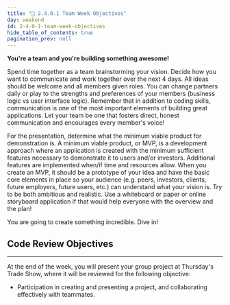 ```yaml
---
title: "📓 2.4.0.1 Team Week Objectives"
day: weekend
id: 2-4-0-1-team-week-objectives
hide_table_of_contents: true
pagination_prev: null
---
```


**You're a team and you're building something awesome!**

Spend time together as a team brainstorming your vision. Decide how you want to communicate and work together over the next 4 days. All ideas should be welcome and all members given roles. You can change partners daily or play to the strengths and preferences of your members (business logic vs user interface logic). Remember that in addition to coding skills, communication is one of the most important elements of building great applications. Let your team be one that fosters direct, honest communication and encourages every member's voice!

For the presentation, determine what the minimum viable product for demonstration is. A minimum viable product, or MVP, is a development approach where an application is created with the minimum sufficient features necessary to demonstrate it to users and/or investors. Additional features are implemented when/if time and resources allow. When you create an MVP, it should be a prototype of your idea and have the basic core elements in place so your audience (e.g. peers, investors, clients, future employers, future users, etc.) can understand what your vision is. Try to be both ambitious and realistic. Use a whiteboard or paper or online storyboard application if that would help everyone with the overview and the plan!

You are going to create something incredible. Dive in! 

## Code Review Objectives
---

At the end of the week, you will present your group project at Thursday's Trade Show, where it will be reviewed for the following objective:

* Participation in creating and presenting a project, and collaborating effectively with teammates.

